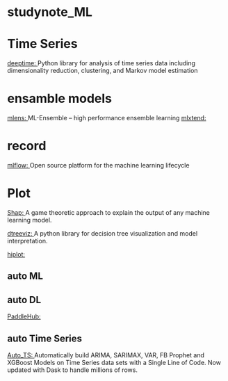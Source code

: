 # studynote_ML []()

# Time Series
[deeptime: ](https://github.com/deeptime-ml/deeptime) Python library for analysis of time series data including dimensionality reduction, clustering, and Markov model estimation

# ensamble models
[mlens: ](https://github.com/flennerhag/mlens) ML-Ensemble – high performance ensemble learning
[mlxtend: ](https://github.com/rasbt/mlxtend)


# record
[mlflow: ](https://github.com/mlflow/mlflow) Open source platform for the machine learning lifecycle

# Plot
[Shap: ](https://github.com/slundberg/shap) A game theoretic approach to explain the output of any machine learning model.

[dtreeviz: ](https://github.com/parrt/dtreeviz) A python library for decision tree visualization and model interpretation.

[hiplot: ]()

## auto ML


## auto DL
[PaddleHub: ](https://github.com/PaddlePaddle/PaddleHub)

## auto Time Series
[Auto_TS: ](https://github.com/AutoViML/Auto_TS) Automatically build ARIMA, SARIMAX, VAR, FB Prophet and XGBoost Models on Time Series data sets with a Single Line of Code. Now updated with Dask to handle millions of rows.
